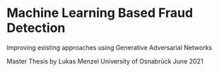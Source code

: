 # Machine Learning Based Fraud Detection
Improving existing approaches using Generative Adversarial Networks

Master Thesis by Lukas Menzel
University of Osnabrück
June 2021
